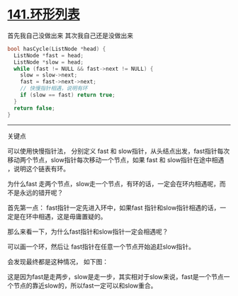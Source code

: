 # [141.环形列表](https://leetcode.cn/problems/linked-list-cycle/)

首先我自己没做出来
其次我自己还是没做出来

```cpp
bool hasCycle(ListNode *head) {
  ListNode *fast = head;
  ListNode *slow = head;
  while (fast != NULL && fast->next != NULL) {
    slow = slow->next;
    fast = fast->next->next;
    // 快慢指针相遇，说明有环
    if (slow == fast) return true;
  }
  return false;
}
```

---

关键点

可以使用快慢指针法， 分别定义 fast 和 slow指针，从头结点出发，fast指针每次移动两个节点，slow指针每次移动一个节点，如果 fast 和 slow指针在途中相遇 ，说明这个链表有环。

为什么fast 走两个节点，slow走一个节点，有环的话，一定会在环内相遇呢，而不是永远的错开呢？

首先第一点： fast指针一定先进入环中，如果fast 指针和slow指针相遇的话，一定是在环中相遇，这是毋庸置疑的。

那么来看一下，为什么fast指针和slow指针一定会相遇呢？

可以画一个环，然后让 fast指针在任意一个节点开始追赶slow指针。

会发现最终都是这种情况， 如下图：

这是因为fast是走两步，slow是走一步，其实相对于slow来说，fast是一个节点一个节点的靠近slow的，所以fast一定可以和slow重合。